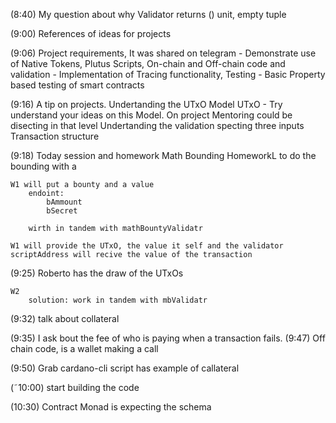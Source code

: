 (8:40) My question about why Validator returns () unit, empty tuple

(9:00) References of ideas for projects

(9:06) Project requirements, It was shared on telegram
    - Demonstrate use of Native Tokens, Plutus Scripts, On-chain and Off-chain code and validation
    - Implementation of Tracing functionality, Testing
    - Basic Property based testing of smart contracts

(9:16) A tip on projects.
    Undertanding the UTxO Model
        UTxO - Try understand your ideas on this Model. On project Mentoring could be disecting in that level
    Undertanding the validation specting three inputs
    Transaction structure

(9:18) Today session and homework
    Math Bounding
    HomeworkL to do the bounding with a

    W1 will put a bounty and a value
        endoint:
            bAmmount
            bSecret
        
        wirth in tandem with mathBountyValidatr
    
    W1 will provide the UTxO, the value it self and the validator scriptAddress will recive the value of the transaction

(9:25) Roberto has the draw of the UTxOs 

    W2 
        solution: work in tandem with mbValidatr

(9:32) talk about collateral

(9:35) I ask bout the fee of who is paying when a transaction fails.
(9:47) Off chain code, is a wallet making a call

(9:50) Grab cardano-cli script has example of callateral

(˜10:00) start building the code

(10:30) Contract Monad is expecting the schema
